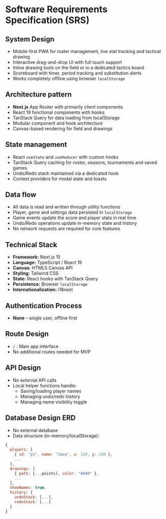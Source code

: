 # Software Requirements Specification (SRS)

## System Design
- Mobile-first PWA for roster management, live stat tracking and tactical drawing
- Interactive drag-and-drop UI with full touch support
- Inline drawing tools on the field or in a dedicated tactics board
- Scoreboard with timer, period tracking and substitution alerts
- Works completely offline using browser `localStorage`

## Architecture pattern
- **Next.js** App Router with primarily client components
- React 19 functional components with hooks
- TanStack Query for data loading from localStorage
- Modular component and hook architecture
- Canvas-based rendering for field and drawings

## State management
- React `useState` and `useReducer` with custom hooks
- TanStack Query caching for roster, seasons, tournaments and saved games
- Undo/Redo stack maintained via a dedicated hook
- Context providers for modal state and toasts

## Data flow
- All data is read and written through utility functions
- Player, game and settings data persisted in `localStorage`
- Game events update the score and player stats in real time
- Undo/Redo operations update in-memory state and history
- No network requests are required for core features

## Technical Stack
- **Framework:** Next.js 15
- **Language:** TypeScript / React 19
- **Canvas:** HTML5 Canvas API
- **Styling:** Tailwind CSS
- **State:** React hooks with TanStack Query
- **Persistence:** Browser `localStorage`
- **Internationalization:** i18next

## Authentication Process
- **None** – single user, offline first

## Route Design
- `/` : Main app interface
- No additional routes needed for MVP

## API Design
- No external API calls
- Local helper functions handle:
  - Saving/loading player names
  - Managing undo/redo history
  - Managing name visibility toggle

## Database Design ERD
- No external database
- Data structure (in-memory/localStorage):
```js
{
  players: [
    { id: "p1", name: "Jooa", x: 120, y: 240 },
    ...
  ],
  drawings: [
    { path: [...points], color: "#000" },
    ...
  ],
  showNames: true,
  history: {
    undoStack: [...],
    redoStack: [...]
  }
}
```

